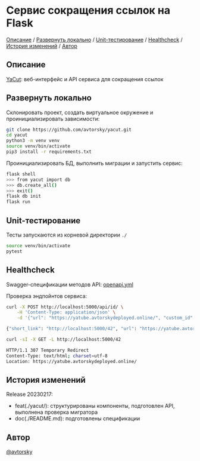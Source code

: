 # Сервис сокращения ссылок на Flask

[Описание](#описание) /
[Развернуть локально](#развернуть-локально) /
[Unit-тестирование](#unit-тестирование) /
[Healthcheck](#healthcheck) /
[История изменений](#история-изменений) /
[Автор](#автор)

## Описание

[YaCut](https://github.com/avtorsky/yacut): веб-интерфейс и API сервиса для сокращения ссылок

## Развернуть локально

Склонировать проект, создать виртуальное окружение и проинициализировать зависимости:

```bash
git clone https://github.com/avtorsky/yacut.git
cd yacut
python3 -m venv venv
source venv/bin/activate
pip3 install -r requirements.txt
```

Проинициализировать БД, выполнить миграции и запустить сервис:

```bash
flask shell
>>> from yacut import db
>>> db.create_all()
>>> exit()
flask db init
flask run
```

## Unit-тестирование

Тесты запускаются из корневой директории ```./```

```bash
source venv/bin/activate
pytest
```

## Healthcheck

Swagger-cпецификации методов API: [openapi.yml](https://github.com/avtorsky/yacut/blob/master/openapi.yml)

Проверка эндпойнтов сервиса:

```bash
curl -X POST http://localhost:5000/api/id/ \
    -H 'Content-Type: application/json' \
    -d '{"url": "https://yatube.avtorskydeployed.online/", "custom_id": "42"}'

{"short_link": "http://localhost:5000/42", "url": "https://yatube.avtorskydeployed.online/"}
```

```bash
curl -sI -X GET -L http://localhost:5000/42

HTTP/1.1 307 Temporary Redirect
Content-Type: text/html; charset=utf-8
Location: https://yatube.avtorskydeployed.online/
```

## История изменений

Release 20230217:
* feat(./yacut/): структурированы компоненты, подготовлен API, выполнена проверка мигратора
* doc(./README.md): подготовлены спецификации

## Автор

[@avtorsky](https://github.com/avtorsky)
